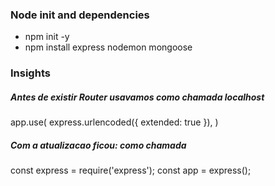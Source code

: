 <h3> Node init and dependencies </h3>

- npm init -y
- npm install express nodemon mongoose

<h3> Insights </h3>

<h5> Antes de existir Router usavamos como chamada localhost </h5>

app.use(
    express.urlencoded({
        extended: true
    }),
)

<h5> Com a atualizacao ficou: como chamada </h5>

const express = require('express');
const app = express();
